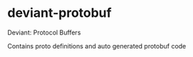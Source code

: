 # deviant-protobuf
Deviant: Protocol Buffers

Contains proto definitions and auto generated protobuf code
